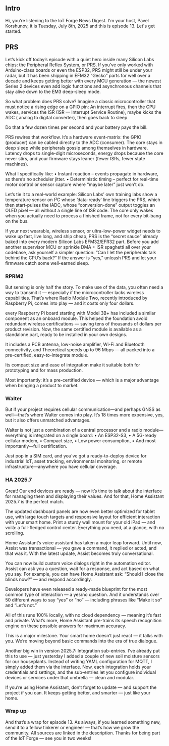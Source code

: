 ## Intro

Hi, you’re listening to the IoT Forge News Digest. I'm your host, Pavel Korshunov, it is Tuesday, July 8th, 2025 and this is episode 13. Let's get started.

## PRS

Let’s kick off today’s episode with a quiet hero inside many Silicon Labs chips: the Peripheral Reflex System, or PRS.
If you’ve only worked with Arduino-class boards or even the ESP32, PRS might still be under your radar, but it has been shipping in EFM32 “Gecko” parts for well over a decade and keeps getting better with every MCU generation — the newest Series 2 devices even add logic functions and asynchronous channels that stay alive down to the EM3 deep-sleep mode.

So what problem does PRS solve?
Imagine a classic microcontroller that must notice a rising edge on a GPIO pin:
An interrupt fires, then the CPU wakes, services the ISR (ISR — Interrupt Service Routine), maybe kicks the ADC ( analog to digital converter), then goes back to sleep.

Do that a few dozen times per second and your battery pays the bill.

PRS rewires that workflow. It’s a hardware event-matrix: the GPIO (producer) can be cabled directly to the ADC (consumer). The core stays in deep sleep while peripherals gossip among themselves in hardware. Latency drops to single-digit microseconds, energy drops because the core never stirs, and your firmware stays leaner (fewer ISRs, fewer state machines).

What I specifically like:
	•	Instant reaction – events propagate in hardware, so there’s no scheduler jitter.
	•	Deterministic timing – perfect for real-time motor control or sensor capture where “maybe later” just won’t do.

Let’s tie it to a real-world example:
Silicon Labs’ own training labs show a temperature sensor on I²C whose ‘data-ready’ line triggers the PRS, which then start-pulses the IADC, whose “conversion-done” output toggles an OLED pixel — all without a single line of ISR code. The core only wakes when you actually need to process a finished frame, not for every bit-bang on the bus.

If your next wearable, wireless sensor, or ultra-low-power widget needs to wake up fast, live long, and ship cheap, PRS is the “secret sauce” already baked into every modern Silicon Labs EFM32/EFR32 part. Before you add another supervisor MCU or sprinkle DMA + ISR spaghetti all over your codebase, ask yourself a simpler question:
“Can I let the peripherals talk behind the CPU’s back?”
If the answer is “yes,” unleash PRS and let your firmware catch some well-earned sleep.

### RPRM2

But sensing is only half the story. To make use of the data, you often need a way to transmit it — especially if the microcontroller lacks wireless capabilities. That’s where Radio Module Two, recently introduced by Raspberry Pi, comes into play — and it costs only four dollars.

every Raspberry Pi board starting with Model 3B+ has included a similar component as an onboard module. This helped the foundation avoid redundant wireless certifications — saving tens of thousands of dollars per product revision. Now, the same certified module is available as a standalone part, ready to be installed in your own designs.

It includes a PCB antenna, low-noise amplifier, Wi-Fi and Bluetooth connectivity, and Theoretical speeds up to 96 Mbps — all packed into a pre-certified, easy-to-integrate module.

Its compact size and ease of integration make it suitable both for prototyping and for mass production.

Most importantly: it’s a pre-certified device — which is a major advantage when bringing a product to market.

### Walter

But if your project requires cellular communication—and perhaps GNSS as well—that’s where Walter comes into play. It’s 18 times more expensive, yes, but it also offers unmatched advantages.

Walter is not just a combination of a central processor and a radio module—everything is integrated on a single board:
	•	An ESP32-S3,
	•	A 5G-ready cellular modem,
	•	Compact size,
	•	Low power consumption,
	•	And most importantly—full certification.

Just pop in a SIM card, and you’ve got a ready-to-deploy device for industrial IoT, asset tracking, environmental monitoring, or remote infrastructure—anywhere you have cellular coverage.

### HA 2025.7

Great! Our end devices are ready — now it’s time to talk about the interface for managing them and displaying their values. And for that, Home Assistant 2025.7 is the perfect match.

The updated dashboard panels are now even better optimized for tablet use, with large touch targets and responsive layout for efficient interaction with your smart home.
Print a sturdy wall mount for your old iPad — and voilà: a full-fledged control center. Everything you need, at a glance, with no scrolling.

Home Assistant’s voice assistant has taken a major leap forward. Until now, Assist was transactional — you gave a command, it replied or acted, and that was it.
With the latest update, Assist becomes truly conversational.

You can now build custom voice dialogs right in the automation editor.
Assist can ask you a question, wait for a response, and act based on what you say.
For example, you can have Home Assistant ask:
“Should I close the blinds now?”
— and respond accordingly.

Developers have even released a ready-made blueprint for the most common type of interaction — a yes/no question.
And it understands over 50 different ways to say “yes” or “no” —
including phrases like “Make it so” and “Let’s not.”

All of this runs 100% locally, with no cloud dependency — meaning it’s fast and private.
What’s more, Home Assistant pre-trains its speech recognition engine on these possible answers for maximum accuracy.

This is a major milestone. Your smart home doesn’t just react — it talks with you. We’re moving beyond basic commands into the era of true dialogue.

Another big win in version 2025.7: Integration sub-entries.
I’ve already put this to use — just yesterday I added a couple of new soil moisture sensors for our houseplants.
Instead of writing YAML configuration for MQTT, I simply added them via the interface.
Now, each integration holds your credentials and settings, and the sub-entries let you configure individual devices or services under that umbrella — clean and modular.

If you’re using Home Assistant, don’t forget to update — and support the project if you can.
It keeps getting better, and smarter — just like your home.

### Wrap up

And that’s a wrap for episode 13.
As always, if you learned something new, send it to a fellow tinkerer or engineer — that’s how we grow the community.
All sources are linked in the description.
Thanks for being part of the IoT Forge — see you in two weeks!
